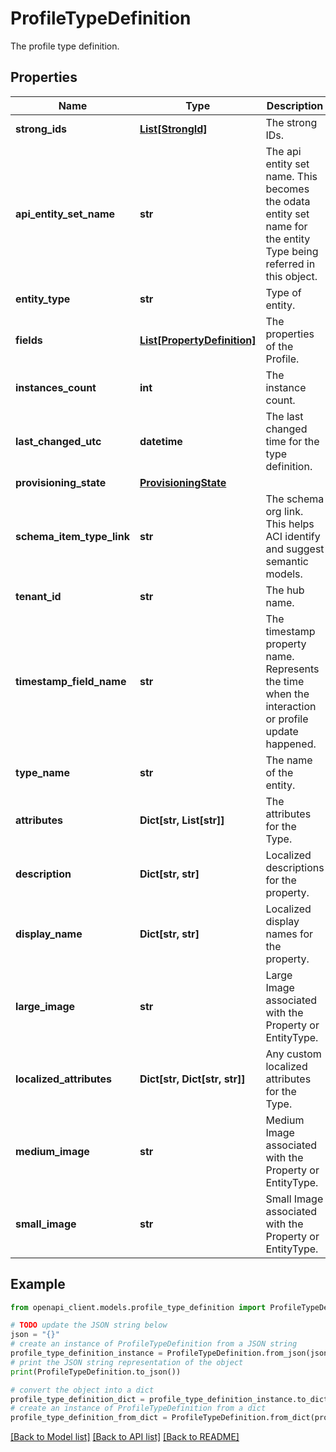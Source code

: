 # ProfileTypeDefinition

The profile type definition.

## Properties

Name | Type | Description | Notes
------------ | ------------- | ------------- | -------------
**strong_ids** | [**List[StrongId]**](StrongId.md) | The strong IDs. | [optional] 
**api_entity_set_name** | **str** | The api entity set name. This becomes the odata entity set name for the entity Type being referred in this object. | [optional] 
**entity_type** | **str** | Type of entity. | [optional] 
**fields** | [**List[PropertyDefinition]**](PropertyDefinition.md) | The properties of the Profile. | [optional] 
**instances_count** | **int** | The instance count. | [optional] 
**last_changed_utc** | **datetime** | The last changed time for the type definition. | [optional] [readonly] 
**provisioning_state** | [**ProvisioningState**](ProvisioningState.md) |  | [optional] 
**schema_item_type_link** | **str** | The schema org link. This helps ACI identify and suggest semantic models. | [optional] 
**tenant_id** | **str** | The hub name. | [optional] [readonly] 
**timestamp_field_name** | **str** | The timestamp property name. Represents the time when the interaction or profile update happened. | [optional] 
**type_name** | **str** | The name of the entity. | [optional] 
**attributes** | **Dict[str, List[str]]** | The attributes for the Type. | [optional] 
**description** | **Dict[str, str]** | Localized descriptions for the property. | [optional] 
**display_name** | **Dict[str, str]** | Localized display names for the property. | [optional] 
**large_image** | **str** | Large Image associated with the Property or EntityType. | [optional] 
**localized_attributes** | **Dict[str, Dict[str, str]]** | Any custom localized attributes for the Type. | [optional] 
**medium_image** | **str** | Medium Image associated with the Property or EntityType. | [optional] 
**small_image** | **str** | Small Image associated with the Property or EntityType. | [optional] 

## Example

```python
from openapi_client.models.profile_type_definition import ProfileTypeDefinition

# TODO update the JSON string below
json = "{}"
# create an instance of ProfileTypeDefinition from a JSON string
profile_type_definition_instance = ProfileTypeDefinition.from_json(json)
# print the JSON string representation of the object
print(ProfileTypeDefinition.to_json())

# convert the object into a dict
profile_type_definition_dict = profile_type_definition_instance.to_dict()
# create an instance of ProfileTypeDefinition from a dict
profile_type_definition_from_dict = ProfileTypeDefinition.from_dict(profile_type_definition_dict)
```
[[Back to Model list]](../README.md#documentation-for-models) [[Back to API list]](../README.md#documentation-for-api-endpoints) [[Back to README]](../README.md)


